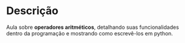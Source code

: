 # Descrição

Aula sobre **operadores aritméticos**, detalhando suas funcionalidades dentro da programação e mostrando como escrevê-los em python.
